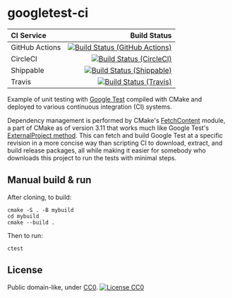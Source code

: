 # googletest-ci
 

| **CI Service** | Build Status |
|:---------------|-------------:|
| GitHub Actions | [![Build Status (GitHub Actions)](https://github.com/GHF/googletest-ci/workflows/CMake%20Tests/badge.svg)](https://github.com/GHF/googletest-ci/actions?query=workflow%3A"CMake%20Tests") |
| CircleCI | [![Build Status (CircleCI)](https://circleci.com/gh/GHF/googletest-ci.svg?style=svg)](https://circleci.com/gh/GHF/googletest-ci) |
| Shippable | [![Build Status (Shippable)](https://api.shippable.com/projects/58cd9b7935d7240600ba0471/badge?branch=dev)](https://app.shippable.com/github/GHF/googletest-ci) |
| Travis | [![Build Status (Travis)](https://travis-ci.org/GHF/googletest-ci.svg?branch=dev)](https://travis-ci.org/GHF/googletest-ci) |


Example of unit testing with [Google Test](https://code.google.com/p/googletest)
compiled with CMake and deployed to various continuous integration (CI) systems.

Dependency management is performed by CMake's
[FetchContent](https://cmake.org/cmake/help/latest/module/FetchContent.html)
module, a part of CMake as of version 3.11 that works much like Google Test's
[ExternalProject method](https://github.com/google/googletest/blob/v1.8.x/googletest/README.md#incorporating-into-an-existing-cmake-project).
This can fetch and build Google Test at a specific revision in a more concise
way than scripting CI to download, extract, and build release packages, all
while making it easier for somebody who downloads this project to run the tests
with minimal steps.

## Manual build & run

After cloning, to build:

```
cmake -S . -B mybuild
cd mybuild
cmake --build .
```

Then to run:

```
ctest
```

## License

Public domain-like, under [CC0](https://creativecommons.org/publicdomain/zero/1.0/). [![License CC0](https://img.shields.io/badge/license-CC0-blue.svg)](https://creativecommons.org/publicdomain/zero/1.0/)
